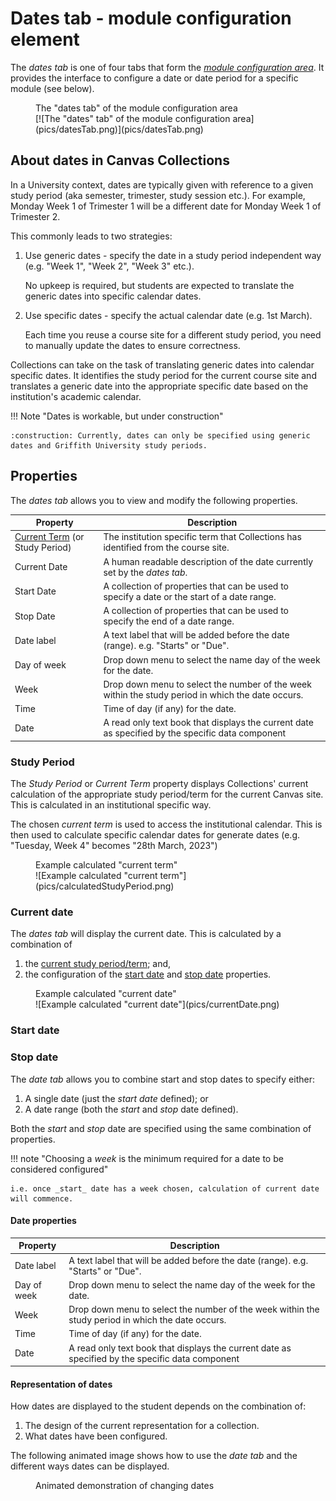 # Dates tab - module configuration element

The _dates tab_ is one of four tabs that form the [_module configuration area_](overview.md). It provides the interface to configure a date or date period for a specific module (see below).

<figure markdown>
<figcaption>The "dates tab" of the module configuration area</figcaption>
[![The "dates" tab" of the module configuration area](pics/datesTab.png)](pics/datesTab.png)
</figure>

## About dates in Canvas Collections

In a University context, dates are typically given with reference to a given study period (aka semester, trimester, study session etc.). For example, Monday Week 1 of Trimester 1 will be a different date for Monday Week 1 of Trimester 2.

This commonly leads to two strategies:

1. Use generic dates - specify the date in a study period independent way (e.g. "Week 1", "Week 2", "Week 3" etc.). 

    No upkeep is required, but students are expected to translate the generic dates into specific calendar dates.

2. Use specific dates - specify the actual calendar date (e.g. 1st March). 

    Each time you reuse a course site for a different study period, you need to manually update the dates to ensure correctness.

Collections can take on the task of translating generic dates into calendar specific dates. It identifies the study period for the current course site and translates a generic date into the appropriate specific date based on the institution's academic calendar.

!!! Note "Dates is workable, but under construction"

    :construction: Currently, dates can only be specified using generic dates and Griffith University study periods.


## Properties

<link rel="stylesheet" href="https://cdn.jsdelivr.net/npm/@shoelace-style/shoelace@2.0.0/dist/themes/light.css" />
<script type="module" src="https://cdn.jsdelivr.net/npm/@shoelace-style/shoelace@2.0.0/dist/shoelace.js"></script>

The _dates tab_ allows you to view and modify the following properties.

| Property | Description |
| --- | --- |
| [Current Term](#study-period) (or Study Period) | The institution specific term that Collections has identified from the course site. |
| Current Date | A human readable description of the date currently set by the _dates tab_. |
| Start Date | A collection of properties that can be used to specify a date or the start of a date range. |
| Stop Date | A collection of properties that can be used to specify the end of a date range. |
| Date label | A text label that will be added before the date (range). e.g. "Starts" or "Due". |
| Day of week | Drop down menu to select the name day of the week for the date. |
| Week | Drop down menu to select the number of the week within the study period in which the date occurs. |
| Time | Time of day (if any) for the date. |
| Date | A read only text book that displays the current date as specified by the specific data component |


### Study Period

The _Study Period_ or _Current Term_ property displays Collections' current calculation of the appropriate study period/term for the current Canvas site. This is calculated in an institutional specific way.

The chosen _current term_ is used to access the institutional calendar. This is then used to calculate specific calendar dates for generate dates (e.g. "Tuesday, Week 4" becomes "28th March, 2023")

<figure markdown>
<figcaption>Example calculated "current term"</figcaption>
![Example calculated "current term"](pics/calculatedStudyPeriod.png)  
</figure>

### Current date

The _dates tab_ will display the current date. This is calculated by a combination of 

1. the [current study period/term](#study-period); and,
2. the configuration of the [start date](#start-date) and [stop date](#stop-date) properties.



<figure markdown>
<figcaption>Example calculated "current date"</figcaption>
![Example calculated "current date"](pics/currentDate.png)
</figure>

### Start date
### Stop date

The _date tab_ allows you to combine start and stop dates to specify either:

1. A single date (just the _start date_ defined); or
2. A date range (both the _start_ and _stop_ date defined).

Both the _start_ and _stop_ date are specified using the same combination of properties.

!!! note "Choosing a _week_ is the minimum required for a date to be considered configured"

    i.e. once _start_ date has a week chosen, calculation of current date will commence.  

#### Date properties

| Property | Description |
| --- | --- |
| Date label | A text label that will be added before the date (range). e.g. "Starts" or "Due". |
| Day of week | Drop down menu to select the name day of the week for the date. |
| Week | Drop down menu to select the number of the week within the study period in which the date occurs. |
| Time | Time of day (if any) for the date. |
| Date | A read only text book that displays the current date as specified by the specific data component |


#### Representation of dates

How dates are displayed to the student depends on the combination of:

1. The design of the current representation for a collection.
1. What dates have been configured.

The following animated image shows how to use the _date tab_ and the different ways dates can be displayed.


<figure markdown>
<figcaption>Animated demonstration of changing dates</figcaption>
<sl-animated-image src="../pics/configureDatesAnimated.gif" alt="Animated demonstration of changing dates" />
</figure>